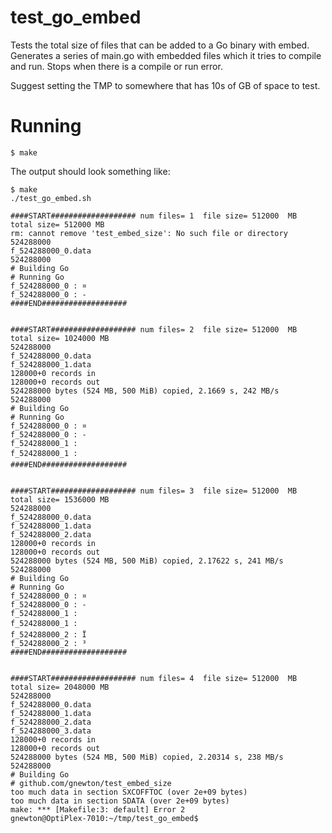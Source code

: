 # test_go_embed

Tests the total size of files that can be added to a Go binary with embed.
Generates a series of main.go with embedded files which it tries to compile and run.
Stops when there is a compile or run error.

Suggest setting the TMP to somewhere that has 10s of GB of space to test.

# Running

    $ make
    
The output should look something like:

    $ make
    ./test_go_embed.sh
     
    ####START################### num files= 1  file size= 512000  MB  total size= 512000 MB
    rm: cannot remove 'test_embed_size': No such file or directory
    524288000
    f_524288000_0.data
    524288000
    # Building Go
    # Running Go
    f_524288000_0 : ¤
    f_524288000_0 : -
    ####END###################
    
     
    ####START################### num files= 2  file size= 512000  MB  total size= 1024000 MB
    524288000
    f_524288000_0.data
    f_524288000_1.data
    128000+0 records in
    128000+0 records out
    524288000 bytes (524 MB, 500 MiB) copied, 2.1669 s, 242 MB/s
    524288000
    # Building Go
    # Running Go
    f_524288000_0 : ¤
    f_524288000_0 : -
    f_524288000_1 : 	
    f_524288000_1 : 
    ####END###################
    
     
    ####START################### num files= 3  file size= 512000  MB  total size= 1536000 MB
    524288000
    f_524288000_0.data
    f_524288000_1.data
    f_524288000_2.data
    128000+0 records in
    128000+0 records out
    524288000 bytes (524 MB, 500 MiB) copied, 2.17622 s, 241 MB/s
    524288000
    # Building Go
    # Running Go
    f_524288000_0 : ¤
    f_524288000_0 : -
    f_524288000_1 : 	
    f_524288000_1 : 
    f_524288000_2 : Ï
    f_524288000_2 : ³
    ####END###################
    
     
    ####START################### num files= 4  file size= 512000  MB  total size= 2048000 MB
    524288000
    f_524288000_0.data
    f_524288000_1.data
    f_524288000_2.data
    f_524288000_3.data
    128000+0 records in
    128000+0 records out
    524288000 bytes (524 MB, 500 MiB) copied, 2.20314 s, 238 MB/s
    524288000
    # Building Go
    # github.com/gnewton/test_embed_size
    too much data in section SXCOFFTOC (over 2e+09 bytes)
    too much data in section SDATA (over 2e+09 bytes)
    make: *** [Makefile:3: default] Error 2
    gnewton@OptiPlex-7010:~/tmp/test_go_embed$ 
